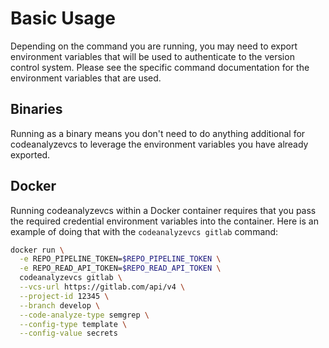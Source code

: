 # Basic Usage

Depending on the command you are running, you may need to export environment variables that will be used to authenticate to the version control system. Please see the specific command documentation for the environment variables that are used.

## Binaries

Running as a binary means you don't need to do anything additional for codeanalyzevcs to leverage the environment variables you have already exported.

## Docker

Running codeanalyzevcs within a Docker container requires that you pass the required credential environment variables into the container. Here is an example of doing that with the `codeanalyzevcs gitlab` command:

```bash
docker run \
  -e REPO_PIPELINE_TOKEN=$REPO_PIPELINE_TOKEN \
  -e REPO_READ_API_TOKEN=$REPO_READ_API_TOKEN \
  codeanalyzevcs gitlab \
  --vcs-url https://gitlab.com/api/v4 \
  --project-id 12345 \
  --branch develop \
  --code-analyze-type semgrep \
  --config-type template \
  --config-value secrets
```
